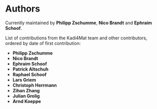 # Authors

Currently maintained by **Philipp Zschumme**, **Nico Brandt** and **Ephraim
Schoof**.

List of contributions from the Kadi4Mat team and other contributors, ordered by
date of first contribution:

* **Philipp Zschumme**
* **Nico Brandt**
* **Ephraim Schoof**
* **Patrick Altschuh**
* **Raphael Schoof**
* **Lars Griem**
* **Christoph Herrmann**
* **Zihan Zhang**
* **Julian Grolig**
* **Arnd Koeppe**
